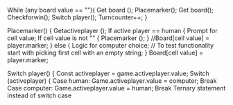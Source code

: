 

While (any board value == ""){
    Get board ();
    Placemarker();
    Get board();
    Checkforwin();
    Switch player();
    Turncounter++;
}

Placemarker() {
    Getactiveplayer ();
    If active player == human {
        Prompt for cell value;
        If cell value is not "" {
            Placemarker ();
        }
        //Board[cell value] = player.marker;
    } else {
        Logic for computer choice;
        // To test functionality start with picking first cell with an empty string;
    }
    Board[cell value] = player.marker;

Switch player() {
    Const activeplayer = game.activeplayer.value;
    Switch (activeplayer) {
        Case human:
            Game.activeplayer.value = computer;
            Break
        Case computer:
            Game.activeplayer.value = human;
            Break
Ternary statement instead of switch case
